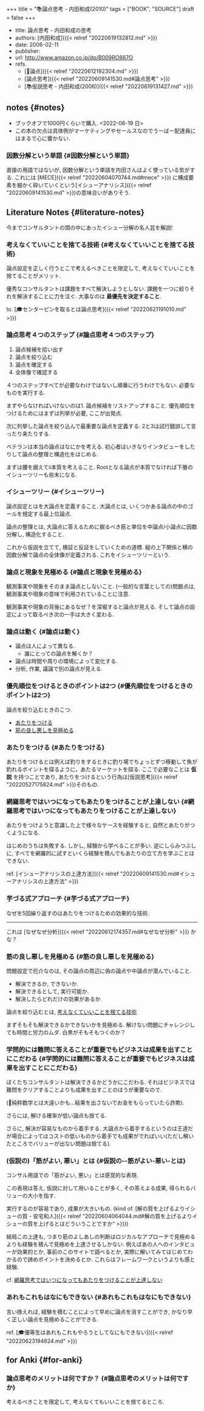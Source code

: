 +++
title = "📚論点思考 - 内田和成(2010)"
tags = ["BOOK", "SOURCE"]
draft = false
+++

-   title: 論点思考 - 内田和成の思考
-   authors: [内田和成]({{< relref "20220619132812.md" >}})
-   date: 2006-02-11
-   publisher:
-   url: <http://www.amazon.co.jp/dp/B009RO867O>
-   refs.
    -   [📝論点]({{< relref "20220612192304.md" >}})
    -   [論点思考]({{< relref "20220609141530.md#論点思考" >}})
    -   [📚仮説思考 - 内田和成(2006)]({{< relref "20220619131427.md" >}})


## notes {#notes}

-   ブックオフで1000円くらいで購入. <span class="timestamp-wrapper"><span class="timestamp">&lt;2022-06-19 日&gt;</span></span>
-   この本の欠点は具体例がマーケティングやセールスなのでうーばー配達員にはまるで心に響かない.


### 因数分解という単語 {#因数分解という単語}

直接の用語ではないが, 因数分解という単語を内田さんはよく使っている気がする. これには [MECE]({{< relref "20220604070744.md#mece" >}}) に構成要素を細かく砕いていくという[イシューアナリシス]({{< relref "20220609141530.md" >}})の意味合いがありそう.


## Literature Notes {#literature-notes}

今までコンサルタントの頭の中にあったイシュー分解の名人芸を解説!


### 考えなくていいことを捨てる技術 {#考えなくていいことを捨てる技術}

論点設定を正しく行うとこで考えるべきことを限定して, 考えなくていいことを捨てることがメリット.

優秀なコンサルタントは課題をすべて解決しようとしない. 課題を一つに絞りそれを解決することに力を注ぐ. 大事なのは **最優先を決定すること**.

to. [🎓センターピンを取るとは論点思考]({{< relref "20220621191010.md" >}})


### 論点思考４つのステップ {#論点思考４つのステップ}

1.  論点候補を拾い出す
2.  論点を絞り込む
3.  論点を確定する
4.  全体像で確認する

４つのステップすべてが必要なわけではないし順番に行うわけでもない. 必要なものを実行する.

まずやらなければいけないのは1. 論点候補をリストアップすること. 優先順位をつけるためにはまずは列挙が必要, ここが出発点.

次に列挙した論点を絞り込んで最重要な論点を定義する. 2と3は試行錯誤して言ったり来たりする.

ベテランは本当の論点はなにかを考える. 初心者はいきなりインタビューをしたりして論点の整理と構造化をはじめる.

まずは腰を据えてii本質を考えること. Rootとなる論点が本質でなければ下層のイシューツリーも些末になる.


### イシューツリー {#イシューツリー}

論点設定とはを大論点を定義すること. 大論点とは, いくつかある論点の中のゴールを規定する最上位論点.

論点の整理とは, 大論点に答えるために掘るべき筋と単位を中論点/小論点に因数分解し, 構造化すること.

これから仮説を立てて, 検証と反証をしていくための道標. 縦の上下関係と横の因数分解で論点の全体像が定義される. これをイシューツリーという.


### 論点と現象を見極める {#論点と現象を見極める}

観測事実や現象をそのまま論点としないこと. (一般的な言葉としての)問題点は, 観測事実や現象の意味で利用されていることに注意.

観測事実や現象の背後にあるなぜ？を深堀すると論点が見える. そして論点の設定によって取るべき次の一手は大きく変わる.


### 論点は動く {#論点は動く}

-   論点は人によって異なる.
    -   誰にとっての論点を解くか？
-   論点は時間や周りの環境によって変化する.
-   分析, 作業, 議論で別の論点が見える.


### 優先順位をつけるときのポイントは2つ {#優先順位をつけるときのポイントは2つ}

論点を絞り込むときのこつ.

-   [あたりをつける](#あたりをつける)
-   [筋の良し悪しを見極める](#筋の良し悪しを見極める)


### あたりをつける {#あたりをつける}

あたりをつけるとは例えば釣りをするときに釣り場でちょっとずつ移動して魚が釣れるポイントを探るように，あたるマーケットを探る. ここで必要なことは **仮説** を持つことであり, あたりをつけるという行為は[仮説思考]({{< relref "20220527175824.md" >}})そのもの.


### 網羅思考ではいつになってもあたりをつけることが上達しない {#網羅思考ではいつになってもあたりをつけることが上達しない}

あたりをつけようと意識した上で様々なケースを経験すると, 自然とあたりがつくようになる.

はじめのうちは失敗する. しかし, 経験から学べることが多い. 逆にしらみつぶしに, すべてを網羅的に試すといくら経験を積んでもあたりの立て方を学ぶことはできない.

ref. [イシューアナリシスの上達方法]({{< relref "20220609141530.md#イシューアナリシスの上達方法" >}})


### 芋づる式アプローチ {#芋づる式アプローチ}

なぜを5回繰り返すのはあたりをつけるための効果的な技術.

---

これは [なぜなぜ分析]({{< relref "20220612174357.md#なぜなぜ分析" >}}) かな？


### 筋の良し悪しを見極める {#筋の良し悪しを見極める}

問題設定で厄介なのは, その論点の周辺に偽の論点や中論点が潜んでいること.

-   解決できるか, できないか.
-   解決できるとして, 実行可能か.
-   解決したらどれだけの効果があるか.

論点を絞り込むとは, [考えなくていいことを捨てる技術](#考えなくていいことを捨てる技術)

まずそもそも解決できるかできないかを見極める. 解けない問題にチャレンジしても時間と労力のムダ. 白黒がそもそもつくのか？


### 学問的には難問に答えることが重要でもビジネスは成果を出すことにこだわる {#学問的には難問に答えることが重要でもビジネスは成果を出すことにこだわる}

ぼくたちコンサルタントは解決できるかどうかにこだわる. それはビジネスでは難問をクリアすることよりも成果を出すことのほうが重要なので.

(🤔純粋数学とは大違いかも...結果を出さないでお金をもらっていたら詐欺).

さらには, 解ける確率が低い論点も捨てる.

さらに, 解決が容易なものから着手する. 大論点から着手するというのは王道だが場合によってはコストの低いものから着手でも成果がでればいい(ただし解いたところでバリューが出ない問題は捨てる).


### (仮説の)「筋がよい, 悪い」とは {#仮説の--筋がよい-悪い-とは}

コンサル用語での「筋がよい, 悪い」とは感覚的な表現.

この表現は答え, 仮説に対して用いることが多く, その答えよる成果, 得られるバリューの大小を指す.

実行するのが容易であり, 成果が大きいもの. (kind of. [解の質を上げるよりイシューの質 - 安宅和人]({{< relref "20220604064044.md#解の質を上げるよりイシューの質を上げるとはどういうことですか" >}}))

結局この上達も, つまり筋のよしあしの判断はロジカルなアプローチで見極めるよりも経験を積んで見極めを上達させるしかない. 例えばあの人へのインタビューが効果的とか, 事前のこのサイトで調べるとか, 実際に解いてみてはじめてわかるので諦めポイントを決めるとか. これらはフレームワークというよりも感と経験.

cf. [網羅思考ではいつになってもあたりをつけることが上達しない](#網羅思考ではいつになってもあたりをつけることが上達しない)


### あれもこれもはなにもできない {#あれもこれもはなにもできない}

言い換えれば, 経験を積むことによって早めに論点を消すことができ, かなり早く正しい論点を見極めることができる.

ref. [🎓優等生はあれもこれもやろうとしてなにもできない]({{< relref "20220623194824.md" >}})


## for Anki {#for-anki}


### 論点思考のメリットは何ですか？ {#論点思考のメリットは何ですか}

考えるべきことを限定して, 考えなくてもいいことを捨てるところ.
